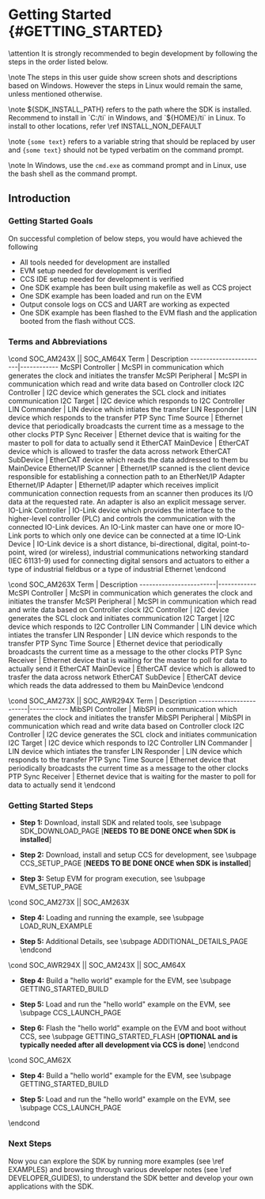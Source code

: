 #  Getting Started {#GETTING_STARTED}

\attention It is strongly recommended to begin development by following the steps in the order listed below.

\note The steps in this user guide show screen shots and descriptions based on Windows.
      However the steps in Linux would remain the same, unless mentioned otherwise.

\note ${SDK_INSTALL_PATH} refers to the path where the SDK is installed. Recommend to install in
      `C:/ti` in Windows, and `${HOME}/ti` in Linux. To install to other locations, refer \ref INSTALL_NON_DEFAULT

\note `{some text}` refers to a variable string that should be replaced by user and `{some text}` should not be typed verbatim
      on the command prompt.

\note In Windows, use the `cmd.exe` as command prompt and in Linux, use the bash shell as the command prompt.

## Introduction

### Getting Started Goals

On successful completion of below steps, you would have achieved the following
- All tools needed for development are installed
- EVM setup needed for development is verified
- CCS IDE setup needed for development is verified
- One SDK example has been built using makefile as well as CCS project
- One SDK example has been loaded and run on the EVM
- Output console logs on CCS and UART are working as expected
- One SDK example has been flashed to the EVM flash and the application booted from the flash without CCS.

### Terms and Abbreviations

\cond SOC_AM243X || SOC_AM64X
Term                    | Description
------------------------|------------
McSPI Controller        | McSPI in communication which generates the clock and initiates the transfer
McSPI Peripheral        | McSPI in communication which read and write data based on Controller clock
I2C Controller          | I2C device which generates the SCL clock and initiates communication
I2C Target              | I2C device which responds to I2C Controller
LIN Commander           | LIN device which intiates the transfer
LIN Responder           | LIN device which responds to the transfer
PTP Sync Time Source    | Ethernet device that periodically broadcasts the current time as a message to the other clocks
PTP Sync Receiver       | Ethernet device that is waiting for the master to poll for data to actually send it
EtherCAT MainDevice     | EtherCAT device which is allowed to trasfer the data across network
EtherCAT SubDevice      | EtherCAT device which reads the data addressed to them bu MainDevice
Ethernet/IP Scanner     | Ethernet/IP scanned is the client device responsible for establishing a connection path to an EtherNet/IP Adapter
Ethernet/IP Adapter     | Ethernet/IP adapter which receives implicit communication connection requests from an scanner then produces its I/O data at the requested rate. An adapter is also an explicit message server.
IO-Link Controller      | IO-Link device which provides the interface to the higher-level controller (PLC) and controls the communication with the connected IO-Link devices. An IO-Link master can have one or more IO-Link ports to which only one device can be connected at a time
IO-Link Device          | IO-Link device is a short distance, bi-directional, digital, point-to-point, wired (or wireless), industrial communications networking standard (IEC 61131-9) used for connecting digital sensors and actuators to either a type of industrial fieldbus or a type of industrial Ethernet
\endcond

\cond SOC_AM263X
Term                    | Description
------------------------|------------
McSPI Controller        | McSPI in communication which generates the clock and initiates the transfer
McSPI Peripheral        | McSPI in communication which read and write data based on Controller clock
I2C Controller          | I2C device generates the SCL clock and initiates communication
I2C Target              | I2C device which responds to I2C Controller
LIN Commander           | LIN device which intiates the transfer
LIN Responder           | LIN device which responds to the transfer
PTP Sync Time Source    | Ethernet device that periodically broadcasts the current time as a message to the other clocks
PTP Sync Receiver       | Ethernet device that is waiting for the master to poll for data to actually send it
EtherCAT MainDevice     | EtherCAT device which is allowed to trasfer the data across network
EtherCAT SubDevice      | EtherCAT device which reads the data addressed to them bu MainDevice
\endcond

\cond SOC_AM273X || SOC_AWR294X
Term                    | Description
------------------------|------------
MibSPI Controller       | MibSPI in communication which generates the clock and initiates the transfer
MibSPI Peripheral       | MibSPI in communication which read and write data based on Controller clock
I2C Controller          | I2C device generates the SCL clock and initiates communication
I2C Target              | I2C device which responds to I2C Controller
LIN Commander           | LIN device which intiates the transfer
LIN Responder           | LIN device which responds to the transfer
PTP Sync Time Source    | Ethernet device that periodically broadcasts the current time as a message to the other clocks
PTP Sync Receiver       | Ethernet device that is waiting for the master to poll for data to actually send it
\endcond


### Getting Started Steps

- **Step 1:** Download, install SDK and related tools, see \subpage SDK_DOWNLOAD_PAGE [**NEEDS TO BE DONE ONCE when SDK is installed**]

- **Step 2:** Download, install and setup CCS for development, see \subpage CCS_SETUP_PAGE [**NEEDS TO BE DONE ONCE when SDK is installed**]

- **Step 3:** Setup EVM for program execution, see \subpage EVM_SETUP_PAGE

\cond SOC_AM273X || SOC_AM263X
- **Step 4:** Loading and running the example, see \subpage LOAD_RUN_EXAMPLE

- **Step 5:** Additional Details, see \subpage ADDITIONAL_DETAILS_PAGE
\endcond

\cond SOC_AWR294X || SOC_AM243X || SOC_AM64X
- **Step 4:** Build a "hello world" example for the EVM, see \subpage GETTING_STARTED_BUILD

- **Step 5:** Load and run the "hello world" example on the EVM, see \subpage CCS_LAUNCH_PAGE

- **Step 6:** Flash the "hello world" example on the EVM and boot without CCS, see \subpage GETTING_STARTED_FLASH [**OPTIONAL and is typically needed after all development via CCS is done**]
\endcond

\cond SOC_AM62X
- **Step 4:** Build a "hello world" example for the EVM, see \subpage GETTING_STARTED_BUILD

- **Step 5:** Load and run the "hello world" example on the EVM, see \subpage CCS_LAUNCH_PAGE

\endcond


### Next Steps

Now you can explore the SDK by running more examples (see \ref EXAMPLES) and browsing through various developer notes (see \ref DEVELOPER_GUIDES), to understand the SDK better and develop your own applications with the SDK.
